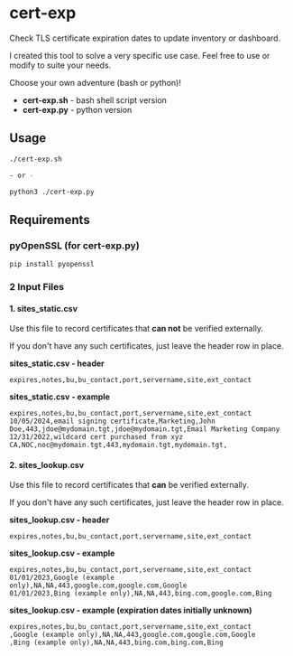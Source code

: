 # cert-exp
Check TLS certificate expiration dates to update inventory or dashboard.

I created this tool to solve a very specific use case. Feel free to use or modify to suite your needs.

Choose your own adventure (bash or python)!

- **cert-exp.sh** - bash shell script version
- **cert-exp.py** - python version

## Usage
```bash
./cert-exp.sh

- or -

python3 ./cert-exp.py
```

## Requirements

### pyOpenSSL (for cert-exp.py)
```
pip install pyopenssl
```

### 2 Input Files

#### 1. sites_static.csv

Use this file to record certificates that **can not** be verified externally.

If you don't have any such certificates, just leave the header row in place.

**sites_static.csv - header**
```
expires,notes,bu,bu_contact,port,servername,site,ext_contact
```

**sites_static.csv - example**
```
expires,notes,bu,bu_contact,port,servername,site,ext_contact
10/05/2024,email signing certificate,Marketing,John Doe,443,jdoe@mydomain.tgt,jdoe@mydomain.tgt,Email Marketing Company
12/31/2022,wildcard cert purchased from xyz CA,NOC,noc@mydomain.tgt,443,mydomain.tgt,mydomain.tgt,
```

#### 2. sites_lookup.csv

Use this file to record certificates that **can** be verified externally.

If you don't have any such certificates, just leave the header row in place.

**sites_lookup.csv - header**
```
expires,notes,bu,bu_contact,port,servername,site,ext_contact
```

**sites_lookup.csv - example**
```
expires,notes,bu,bu_contact,port,servername,site,ext_contact
01/01/2023,Google (example only),NA,NA,443,google.com,google.com,Google
01/01/2023,Bing (example only),NA,NA,443,bing.com,google.com,Bing
```

**sites_lookup.csv - example (expiration dates initially unknown)**

```
expires,notes,bu,bu_contact,port,servername,site,ext_contact
,Google (example only),NA,NA,443,google.com,google.com,Google
,Bing (example only),NA,NA,443,bing.com,bing.com,Bing
```
